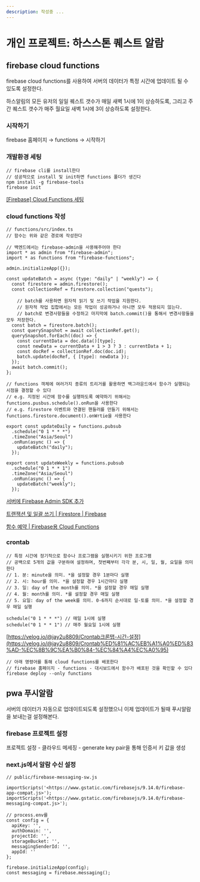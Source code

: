 ```yaml
---
description: 작성중 ...
---
```


# 개인 프로젝트: 하스스톤 퀘스트 알람

## firebase cloud functions

firebase cloud functions를 사용하여 서버의 데이터가 특정 시간에 업데이트 될 수 있도록 설정한다.

하스알림의 모든 유저의 일일 퀘스트 갯수가 매일 새벽 1시에 1이 상승하도록, 그리고 주간 퀘스트 갯수가 매주 월요일 새벽 1시에 3이 상승하도록 설정한다.

### 시작하기

firebase 홈페이지 → functions → 시작하기

### 개발환경 세팅

```tsx
// firebase cli를 install한다
// 성공적으로 install 및 init하면 functions 폴더가 생긴다
npm install -g firebase-tools
firebase init
```

[\[Firebase\] Cloud Functions 세팅](https://velog.io/@leedool3003/Flutter-Firebase-Cloud-Functions-%EC%84%B8%ED%8C%85)

### cloud functions 작성

```tsx
// functions/src/index.ts
// 함수는 위와 같은 경로에 작성한다

// 백엔드에서는 firebase-admin을 사용해주어야 한다
import * as admin from "firebase-admin";
import * as functions from "firebase-functions";

admin.initializeApp({});

const updateBatch = async (type: "daily" | "weekly") => {
  const firestore = admin.firestore();
  const collectionRef = firestore.collection("quests");

	// batch를 사용하면 원자적 읽기 및 쓰기 작업을 지원한다.
	// 원자적 작업 집합에서는 모든 작업이 성공하거나 아니면 모두 적용되지 않는다.
	// batch로 변경사항들을 수정하고 마지막에 batch.commit()을 통해서 변경사항들을 모두 저장한다.
  const batch = firestore.batch();
  const querySnapshot = await collectionRef.get();
  querySnapshot.forEach((doc) => {
    const currentData = doc.data()[type];
    const newData = currentData + 1 > 3 ? 3 : currentData + 1;
    const docRef = collectionRef.doc(doc.id);
    batch.update(docRef, { [type]: newData });
  });
  await batch.commit();
};

// functions 객체에 여러가지 종류의 트리거를 활용하면 백그라운드에서 함수가 실행되는 시점을 결정할 수 있다
// e.g. 지정된 시간에 함수를 실행하도록 예약하기 위해서는 functions.pusbus.schedule().onRun을 사용한다
// e.g. firestore 이벤트와 연결된 핸들러를 만들기 위해서는 functions.firestore.document().onWrtie을 사용한다

export const updateDaily = functions.pubsub
  .schedule("0 1 * * *")
  .timeZone("Asia/Seoul")
  .onRun(async () => {
    updateBatch("daily");
  });

export const updateWeekly = functions.pubsub
  .schedule("0 1 * * 1")
  .timeZone("Asia/Seoul")
  .onRun(async () => {
    updateBatch("weekly");
  });
```

[서버에 Firebase Admin SDK 추가](https://firebase.google.com/docs/admin/setup?hl=ko)

[트랜잭션 및 일괄 쓰기  |  Firestore  |  Firebase](https://firebase.google.com/docs/firestore/manage-data/transactions?hl=ko)

[함수 예약  |  Firebase용 Cloud Functions](https://firebase.google.com/docs/functions/schedule-functions?hl=ko)

### crontab

```tsx
// 특정 시간에 정기적으로 함수나 프로그램을 실행시키기 위한 프로그램
// 공백으로 5개의 값을 구분하여 설정하며, 첫번째부터 각각 분, 시, 일, 월, 요일을 의미한다
// 1. 분: minute을 의미. *을 설정할 경우 1분마다 실행
// 2. 시: hour를 의미. *을 설정할 경우 1시간마다 실행
// 3. 일: day of the month를 의미. *을 설정할 경우 매일 실행
// 4. 월: month를 의미. *를 설정할 경우 매일 실행
// 5. 요일: day of the week를 의미. 0-6까지 순서대로 일-토를 의미. *을 설정할 경우 매일 실행

schedule("0 1 * * *") // 매일 1시에 실행
schedule("0 1 * * 1") // 매주 월요일 1시에 실행
```

[https://velog.io/@jay2u8809/Crontab크론탭-시간-설정](https://velog.io/@jay2u8809/Crontab%ED%81%AC%EB%A1%A0%ED%83%AD-%EC%8B%9C%EA%B0%84-%EC%84%A4%EC%A0%95)

```tsx
// 아래 명령어를 통해 cloud functions를 배포한다
// firebase 홈페이지 - functions - 대시보드에서 함수가 배포된 것을 확인할 수 있다
firebase deploy --only functions
```

## pwa 푸시알람

서버의 데이터가 자동으로 업데이트되도록 설정했으니 이제 업데이트가 될때 푸시알람을 보내는걸 설정해본다.

### firebase 프로젝트 설정

프로젝트 설정 - 클라우드 메세징 - generate key pair을 통해 인증서 키 값을 생성

### next.js에서 알람 수신 설정

```tsx
// public/firebase-messaging-sw.js

importScripts('<https://www.gstatic.com/firebasejs/9.14.0/firebase-app-compat.js>');
importScripts('<https://www.gstatic.com/firebasejs/9.14.0/firebase-messaging-compat.js>');
 
// process.env를 
const config = {
  apiKey: '',
  authDomain: '',
  projectId: '',
  storageBucket: '',
  messagingSenderId: '',
  appId: ''
};
 
firebase.initializeApp(config);
const messaging = firebase.messaging();
```
